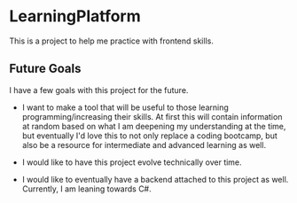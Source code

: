 # LearningPlatform

This is a project to help me practice with frontend skills.

## Future Goals

I have a few goals with this project for the future.

- I want to make a tool that will be useful to those learning programming/increasing their skills. At first this will contain information at random based on what I am deepening my understanding at the time, but eventually I'd love this to not only replace a coding bootcamp, but also be a resource for intermediate and advanced learning as well.

- I would like to have this project evolve technically over time.

- I would like to eventually have a backend attached to this project as well. Currently, I am leaning towards C#.
